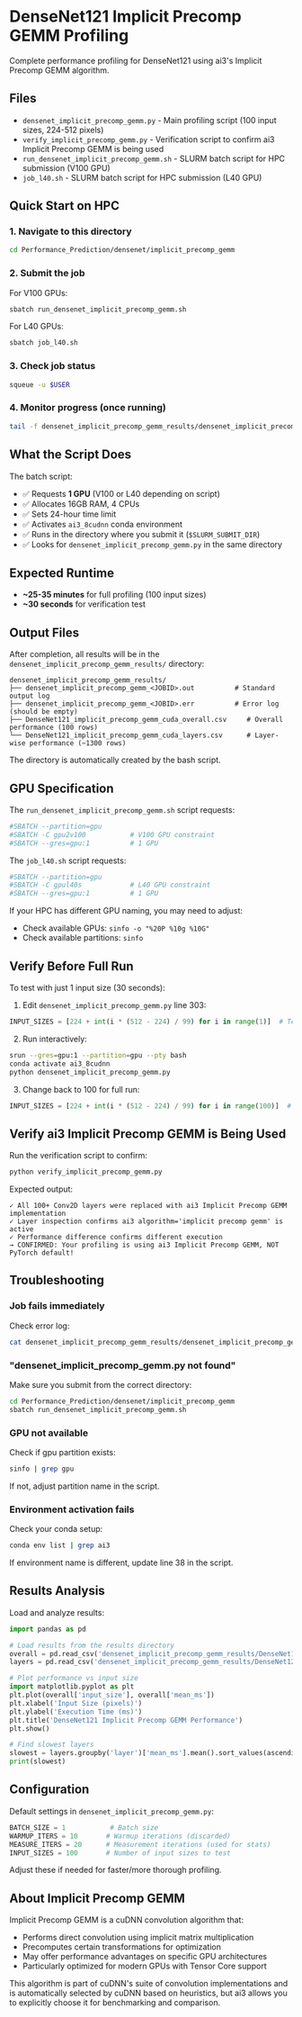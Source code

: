 # DenseNet121 Implicit Precomp GEMM Profiling

Complete performance profiling for DenseNet121 using ai3's Implicit Precomp GEMM algorithm.

## Files

- `densenet_implicit_precomp_gemm.py` - Main profiling script (100 input sizes, 224-512 pixels)
- `verify_implicit_precomp_gemm.py` - Verification script to confirm ai3 Implicit Precomp GEMM is being used
- `run_densenet_implicit_precomp_gemm.sh` - SLURM batch script for HPC submission (V100 GPU)
- `job_l40.sh` - SLURM batch script for HPC submission (L40 GPU)

## Quick Start on HPC

### 1. Navigate to this directory
```bash
cd Performance_Prediction/densenet/implicit_precomp_gemm
```

### 2. Submit the job
For V100 GPUs:
```bash
sbatch run_densenet_implicit_precomp_gemm.sh
```

For L40 GPUs:
```bash
sbatch job_l40.sh
```

### 3. Check job status
```bash
squeue -u $USER
```

### 4. Monitor progress (once running)
```bash
tail -f densenet_implicit_precomp_gemm_results/densenet_implicit_precomp_gemm_<JOBID>.out
```

## What the Script Does

The batch script:
- ✅ Requests **1 GPU** (V100 or L40 depending on script)
- ✅ Allocates 16GB RAM, 4 CPUs
- ✅ Sets 24-hour time limit
- ✅ Activates `ai3_8cudnn` conda environment
- ✅ Runs in the directory where you submit it (`$SLURM_SUBMIT_DIR`)
- ✅ Looks for `densenet_implicit_precomp_gemm.py` in the same directory

## Expected Runtime

- **~25-35 minutes** for full profiling (100 input sizes)
- **~30 seconds** for verification test

## Output Files

After completion, all results will be in the `densenet_implicit_precomp_gemm_results/` directory:

```
densenet_implicit_precomp_gemm_results/
├── densenet_implicit_precomp_gemm_<JOBID>.out          # Standard output log
├── densenet_implicit_precomp_gemm_<JOBID>.err          # Error log (should be empty)
├── DenseNet121_implicit_precomp_gemm_cuda_overall.csv     # Overall performance (100 rows)
└── DenseNet121_implicit_precomp_gemm_cuda_layers.csv      # Layer-wise performance (~1300 rows)
```

The directory is automatically created by the bash script.

## GPU Specification

The `run_densenet_implicit_precomp_gemm.sh` script requests:
```bash
#SBATCH --partition=gpu
#SBATCH -C gpu2v100           # V100 GPU constraint
#SBATCH --gres=gpu:1          # 1 GPU
```

The `job_l40.sh` script requests:
```bash
#SBATCH --partition=gpu
#SBATCH -C gpul40s            # L40 GPU constraint
#SBATCH --gres=gpu:1          # 1 GPU
```

If your HPC has different GPU naming, you may need to adjust:
- Check available GPUs: `sinfo -o "%20P %10g %10G"`
- Check available partitions: `sinfo`

## Verify Before Full Run

To test with just 1 input size (30 seconds):

1. Edit `densenet_implicit_precomp_gemm.py` line 303:
```python
INPUT_SIZES = [224 + int(i * (512 - 224) / 99) for i in range(1)]  # Test
```

2. Run interactively:
```bash
srun --gres=gpu:1 --partition=gpu --pty bash
conda activate ai3_8cudnn
python densenet_implicit_precomp_gemm.py
```

3. Change back to 100 for full run:
```python
INPUT_SIZES = [224 + int(i * (512 - 224) / 99) for i in range(100)]  # Full
```

## Verify ai3 Implicit Precomp GEMM is Being Used

Run the verification script to confirm:

```bash
python verify_implicit_precomp_gemm.py
```

Expected output:
```
✓ All 100+ Conv2D layers were replaced with ai3 Implicit Precomp GEMM implementation
✓ Layer inspection confirms ai3 algorithm='implicit precomp gemm' is active
✓ Performance difference confirms different execution
→ CONFIRMED: Your profiling is using ai3 Implicit Precomp GEMM, NOT PyTorch default!
```

## Troubleshooting

### Job fails immediately
Check error log:
```bash
cat densenet_implicit_precomp_gemm_results/densenet_implicit_precomp_gemm_<JOBID>.err
```

### "densenet_implicit_precomp_gemm.py not found"
Make sure you submit from the correct directory:
```bash
cd Performance_Prediction/densenet/implicit_precomp_gemm
sbatch run_densenet_implicit_precomp_gemm.sh
```

### GPU not available
Check if gpu partition exists:
```bash
sinfo | grep gpu
```

If not, adjust partition name in the script.

### Environment activation fails
Check your conda setup:
```bash
conda env list | grep ai3
```

If environment name is different, update line 38 in the script.

## Results Analysis

Load and analyze results:

```python
import pandas as pd

# Load results from the results directory
overall = pd.read_csv('densenet_implicit_precomp_gemm_results/DenseNet121_implicit_precomp_gemm_cuda_overall.csv')
layers = pd.read_csv('densenet_implicit_precomp_gemm_results/DenseNet121_implicit_precomp_gemm_cuda_layers.csv')

# Plot performance vs input size
import matplotlib.pyplot as plt
plt.plot(overall['input_size'], overall['mean_ms'])
plt.xlabel('Input Size (pixels)')
plt.ylabel('Execution Time (ms)')
plt.title('DenseNet121 Implicit Precomp GEMM Performance')
plt.show()

# Find slowest layers
slowest = layers.groupby('layer')['mean_ms'].mean().sort_values(ascending=False).head(10)
print(slowest)
```

## Configuration

Default settings in `densenet_implicit_precomp_gemm.py`:

```python
BATCH_SIZE = 1           # Batch size
WARMUP_ITERS = 10       # Warmup iterations (discarded)
MEASURE_ITERS = 20      # Measurement iterations (used for stats)
INPUT_SIZES = 100       # Number of input sizes to test
```

Adjust these if needed for faster/more thorough profiling.

## About Implicit Precomp GEMM

Implicit Precomp GEMM is a cuDNN convolution algorithm that:
- Performs direct convolution using implicit matrix multiplication
- Precomputes certain transformations for optimization
- May offer performance advantages on specific GPU architectures
- Particularly optimized for modern GPUs with Tensor Core support

This algorithm is part of cuDNN's suite of convolution implementations and is automatically selected by cuDNN based on heuristics, but ai3 allows you to explicitly choose it for benchmarking and comparison.

